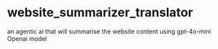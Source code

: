 # website_summarizer_translator
an agentic ai that will summarise the website content using gpt-4o-mini Openai model 

